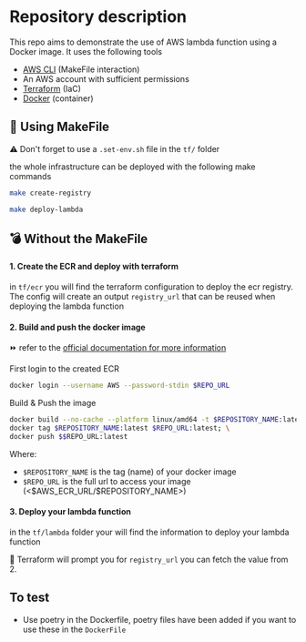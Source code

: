 # Repository description 

This repo aims to demonstrate the use of AWS lambda function using a Docker image.
It uses the following tools

- [AWS CLI](https://docs.aws.amazon.com/cli/latest/userguide/getting-started-install.html) (MakeFile interaction)
- An AWS account with sufficient permissions
- [Terraform](https://www.terraform.io/) (IaC)
- [Docker](https://www.docker.com/) (container)

## :wrench: Using MakeFile

:warning: Don't forget to use a `.set-env.sh` file in the `tf/` folder

the whole infrastructure can be deployed with the following make commands

```bash
make create-registry
```

```bash
make deploy-lambda
```

## :bomb: Without the MakeFile

#### 1. Create the ECR and deploy with terraform

in `tf/ecr` you will find the terraform configuration to deploy the ecr registry.
The config will create an output `registry_url` that can be reused when deploying the lambda function

#### 2. Build and push the docker image

:fast_forward: refer to the [official documentation for more information](https://docs.aws.amazon.com/lambda/latest/dg/images-create.html)

First login to the created ECR 

```bash
docker login --username AWS --password-stdin $REPO_URL
```

Build & Push the image

```bash
docker build --no-cache --platform linux/amd64 -t $REPOSITORY_NAME:latest .; \
docker tag $REPOSITORY_NAME:latest $REPO_URL:latest; \
docker push $$REPO_URL:latest
```

Where:
- `$REPOSITORY_NAME` is the tag (name) of your docker image
- `$REPO_URL` is the full url to access your image (<\$AWS_ECR_URL/$REPOSITORY_NAME>)

#### 3. Deploy your lambda function

in the `tf/lambda` folder your will find the information to deploy your lambda function

:information_desk_person: Terraform will prompt you for `registry_url` you can fetch the value from 2.


## To test

- Use poetry in the Dockerfile, poetry files have been added if you want to use these in the `DockerFile`
